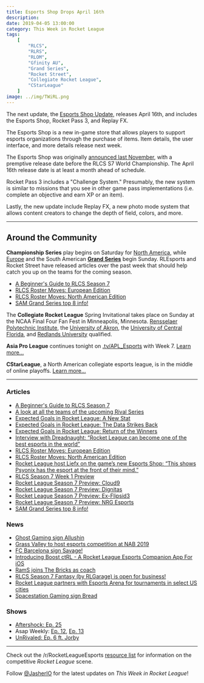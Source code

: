 ```yaml
---
title: Esports Shop Drops April 16th
description:
date: 2019-04-05 13:00:00
category: This Week in Rocket League
tags:
    [
        "RLCS",
        "RLRS",
        "RLOM",
        "Gfinity AU",
        "Grand Series",
        "Rocket Street",
        "Collegiate Rocket League",
        "CStarLeague"
    ]
image: ../img/TWiRL.png
---
```


The next update, the [Esports Shop Update](https://www.rocketleague.com/news/esports-shop-update-and-rocket-pass-3-coming-this-month/), releases April 16th, and includes the Esports Shop, Rocket Pass 3, and Replay FX.

The Esports Shop is a new in-game store that allows players to support esports organizations through the purchase of items. Item details, the user interface, and more details release next week.

The Esports Shop was originally [announced last November](https://www.rocketleagueesports.com/news/let-s-talk----esports-org-items/), with a premptive release date before the RLCS S7 World Championship. The April 16th release date is at least a month ahead of schedule.

Rocket Pass 3 includes a "Challenge System." Presumably, the new system is similar to missions that you see in other game pass implementations (i.e. complete an objective and earn XP or an item).

Lastly, the new update include Replay FX, a new photo mode system that allows content creators to change the depth of field, colors, and more.

---

## Around the Community

**Championship Series** play begins on Saturday for [North America](https://liquipedia.net/rocketleague/Rocket_League_Championship_Series/Season_7/North_America), while [Europe](https://liquipedia.net/rocketleague/Rocket_League_Championship_Series/Season_7/Europe) and the South American [**Grand Series**](https://liquipedia.net/rocketleague/Rocket_League_Championship_Series/Season_7/South_America) begin Sunday. RLEsports and Rocket Street have released articles over the past week that should help catch you up on the teams for the coming season.

- [A Beginner's Guide to RLCS Season 7](https://www.rocketleagueesports.com/news/a-beginners-guide-to-rlcs-season-7/)
- [RLCS Roster Moves: European Edition](https://www.rocketleagueesports.com/news/rlcs-roster-moves--european-edition/)
- [RLCS Roster Moves: North American Edition](https://www.rocketleagueesports.com/news/rlcs-roster-moves-north-american-edition/)
- [SAM Grand Series top 8 info!](https://www.rocketstreet.gg/noticias/en-es-pt-grand-series-los-8-clasificados)

The **Collegiate Rocket League** Spring Invitational takes place on Sunday at the NCAA Final Four Fan Fest in Minneapolis, Minnesota. [Rensselaer Polytechnic Institute](https://liquipedia.net/rocketleague/Collegiate_Rocket_League/Season_3/Eastern), the [University of Akron](https://liquipedia.net/rocketleague/Collegiate_Rocket_League/Season_3/Northern), the [University of Central Florida](https://liquipedia.net/rocketleague/Collegiate_Rocket_League/Season_3/Southern), and [Redlands University](https://liquipedia.net/rocketleague/Collegiate_Rocket_League/Season_3/Western) qualified.

**Asia Pro League** continues tonight on [.tv/APL_Esports](https://www.twitch.tv/apl_esports) with Week 7. [Learn more...](https://liquipedia.net/rocketleague/1NE_eSports/Asia_Pro_League/Season_3/League_Play)

**CStarLeague**, a North American collegiate esports league, is in the middle of online playoffs. [Learn more...](https://cstarleague.com/rl/playoffs)

---

### Articles

- [A Beginner's Guide to RLCS Season 7](https://www.rocketleagueesports.com/news/a-beginners-guide-to-rlcs-season-7/)
- [A look at all the teams of the upcoming Rival Series](https://rocketeers.gg/rlrs-rival-series-eu-na-overview-teams/)
- [Expected Goals in Rocket League: A New Stat](http://blog.calculated.gg/2019/03/expected-goals-in-rocket-league-a-new-stat/)
- [Expected Goals in Rocket League: The Data Strikes Back](http://blog.calculated.gg/2019/03/expected-goals-in-rocket-league-the-data-strikes-back/)
- [Expected Goals in Rocket League: Return of the Winners](http://blog.calculated.gg/2019/03/expected-goals-in-rocket-league-return-of-the-winners/)
- [Interview with Dreadnaught: “Rocket League can become one of the best esports in the world”](https://rocketeers.gg/interview-with-dreadnaught-host-dreamhack-leipzig/)
- [RLCS Roster Moves: European Edition](https://www.rocketleagueesports.com/news/rlcs-roster-moves--european-edition/)
- [RLCS Roster Moves: North American Edition](https://www.rocketleagueesports.com/news/rlcs-roster-moves-north-american-edition/)
- [Rocket League host Liefx on the game’s new Esports Shop: “This shows Psyonix has the esport at the front of their mind.”](https://www.dailyesports.gg/interview-rlcs-host-liefx-esports-shop-psyonix/)
- [RLCS Season 7 Week 1 Preview](https://thegamehaus.com/rocket-league-rlcs-season-7-week-1-preview/2019/04/05/)
- [Rocket League Season 7 Preview: Cloud9](https://thegamehaus.com/rocket-league-season-7-previews-cloud9/2019/04/03/)
- [Rocket League Season 7 Preview: Dignitas](https://thegamehaus.com/rocket-league-season-7-previews-dignitas/2019/03/25/)
- [Rocket League Season 7 Preview: Ex-Flipsid3](https://thegamehaus.com/rocket-league-season-7-previews-ex-flipsid3/2019/03/30/)
- [Rocket League Season 7 Preview: NRG Esports](https://thegamehaus.com/rocket-league-season-7-previews-nrg-esports/2019/03/28/)
- [SAM Grand Series top 8 info!](https://www.rocketstreet.gg/noticias/en-es-pt-grand-series-los-8-clasificados)

### News

- [Ghost Gaming sign Allushin](https://twitter.com/GhostGaming/status/1113209175247450112)
- [Grass Valley to host esports competition at NAB 2019](https://www.broadcastnow.co.uk/production/grass-valley-to-host-esports-competition-at-nab-2019/5138207.article)
- [FC Barcelona sign Savage!](https://www.fcbarcelona.com/en/club/news/1168821/fc-barcelona-strengthens-its-commitment-to-esports-with-a-rocket-league-team)
- [Introducing Boost ctRL - A Rocket League Esports Companion App For iOS](https://www.reddit.com/r/RocketLeagueEsports/comments/b9rjv7/introducing_boost_ctrl_a_rocket_league_esports/)
- [RamS joins The Bricks as coach](https://twitter.com/RamS_RL/status/1114180922201530371)
- [RLCS Season 7 Fantasy (by RLGarage) is open for business!](https://www.reddit.com/r/RocketLeagueEsports/comments/b4mwyg/rlcs_season_7_fantasy_by_rlgarage_is_open_for/)
- [Rocket League partners with Esports Arena for tournaments in select US cities](https://www.esportsarena.com/Walmart/events/2019/Leagues/RLTuesday.html)
- [Spacestation Gaming sign Bread](https://twitter.com/SpacestationGG/status/1113988930162978816)

### Shows

- [Aftershock: Ep. 25](https://www.youtube.com/watch?v=NzrSEkXyeYg)
- Asap Weekly: [Ep. 12](https://radiopublic.com/asapweekly-artifact-and-rocket-le-WeymEZ/ep/s1!01a34), [Ep. 13](https://radiopublic.com/asapweekly-artifact-and-rocket-le-WeymEZ/ep/s1!61233)
- [UnRivaled: Ep. 6 ft. Jorby](https://www.twitch.tv/videos/404979666)

---

Check out the /r/RocketLeagueEsports [resource list](https://www.reddit.com/r/RocketLeagueEsports/wiki/links) for information on the competitive _Rocket League_ scene.

Follow [@JasherIO](https://twitter.com/JasherIO) for the latest updates on _This Week in Rocket League_!
